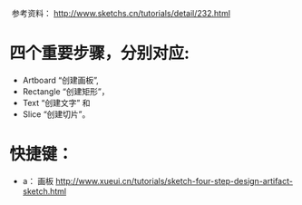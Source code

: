 
 参考资料：
http://www.sketchs.cn/tutorials/detail/232.html


# 四个重要步骤，分别对应:
- Artboard “创建画板”, 
- Rectangle “创建矩形”，
- Text “创建文字” 和 
- Slice “创建切片”。

# 快捷键：
+ a： 画板
http://www.xueui.cn/tutorials/sketch-four-step-design-artifact-sketch.html
